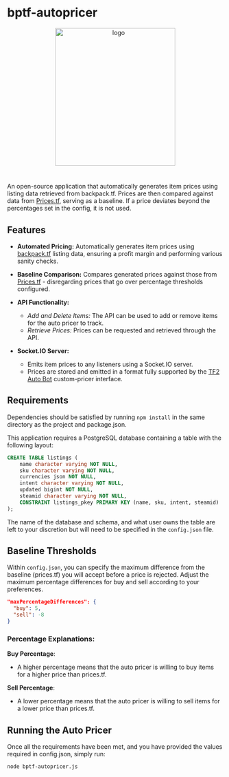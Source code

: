 # bptf-autopricer
<div align="center"><img src="https://github.com/jack-richards/bptf-autopricer/assets/58331725/203fe808-30ff-4d7d-868c-a3ef6d31497d" alt="logo" style="width: 280px; height: 320px; display: block; margin-left: auto; margin-right: auto;"></div>

#

An open-source application that automatically generates item prices using listing data retrieved from backpack.tf. Prices are then compared against data from [Prices.tf](https://github.com/prices-tf), serving as a baseline. If a price deviates beyond the percentages set in the config, it is not used.

## Features

- **Automated Pricing:** Automatically generates item prices using [backpack.tf](https://backpack.tf/) listing data, ensuring a profit margin and performing various sanity checks.

- **Baseline Comparison:** Compares generated prices against those from [Prices.tf](https://github.com/prices-tf) - disregarding prices that go over percentage thresholds configured.
  
- **API Functionality:**
  - *Add and Delete Items:* The API can be used to add or remove items for the auto pricer to track.
  - *Retrieve Prices:* Prices can be requested and retrieved through the API.

- **Socket.IO Server:**
  - Emits item prices to any listeners using a Socket.IO server.
  - Prices are stored and emitted in a format fully supported by the [TF2 Auto Bot](https://github.com/TF2Autobot/tf2autobot) custom-pricer interface.

## Requirements
Dependencies should be satisfied by running `npm install` in the same directory as the project and package.json.

This application requires a PostgreSQL database containing a table with the following layout:
```sql
CREATE TABLE listings (
    name character varying NOT NULL,
    sku character varying NOT NULL,
    currencies json NOT NULL,
    intent character varying NOT NULL,
    updated bigint NOT NULL,
    steamid character varying NOT NULL,
    CONSTRAINT listings_pkey PRIMARY KEY (name, sku, intent, steamid)
);
```
The name of the database and schema, and what user owns the table are left to your discretion but will need to be specified in the `config.json` file.

## Baseline Thresholds
Within `config.json`, you can specify the maximum difference from the baseline (prices.tf) you will accept before a price is rejected. Adjust the maximum percentage differences for buy and sell according to your preferences.
```JSON
"maxPercentageDifferences": {
  "buy": 5,
  "sell": -8
}
```
### Percentage Explanations:
**Buy Percentage**:
- A higher percentage means that the auto pricer is willing to buy items for a higher price than prices.tf.

**Sell Percentage**:
- A lower percentage means that the auto pricer is willing to sell items for a lower price than prices.tf.

## Running the Auto Pricer
Once all the requirements have been met, and you have provided the values required in config.json, simply run:
```
node bptf-autopricer.js
```
